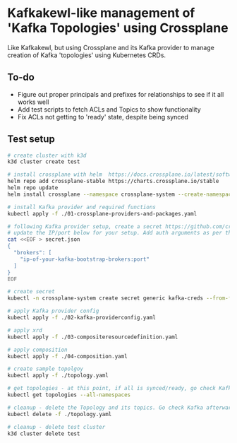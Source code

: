 # Kafkakewl-like management of 'Kafka Topologies' using Crossplane

Like Kafkakewl, but using Crossplane and its Kafka provider to manage creation of Kafka 'topologies' using Kubernetes CRDs.


## To-do

- Figure out proper principals and prefixes for relationships to see if it all works well
- Add test scripts to fetch ACLs and Topics to show functionality
- Fix ACLs not getting to 'ready' state, despite being synced


## Test setup

```bash
# create cluster with k3d
k3d cluster create test

# install crossplane with helm  https://docs.crossplane.io/latest/software/install/#install-crossplane
helm repo add crossplane-stable https://charts.crossplane.io/stable
helm repo update
helm install crossplane --namespace crossplane-system --create-namespace crossplane-stable/crossplane 

# install Kafka provider and required functions
kubectl apply -f ./01-crossplane-providers-and-packages.yaml

# following Kafka provider setup, create a secret https://github.com/crossplane-contrib/provider-kafka
# update the IP/port below for your setup. Add auth arguments as per the docs if relevant.
cat <<EOF > secret.json
{
  "brokers": [
    "ip-of-your-kafka-bootstrap-brokers:port"
  ]
}
EOF

# create secret
kubectl -n crossplane-system create secret generic kafka-creds --from-file=credentials=secret.json

# apply Kafka provider config
kubectl apply -f ./02-kafka-providerconfig.yaml

# apply xrd
kubectl apply -f ./03-compositeresourcedefinition.yaml

# apply composition
kubectl apply -f ./04-composition.yaml

# create sample topolgoy
kubectl apply -f ./topology.yaml

# get topologies - at this point, if all is synced/ready, go check Kafka that topics are there. To troubleshoot, view k8s events
kubectl get topologies --all-namespaces

# cleanup - delete the Topology and its topics. Go check Kafka afterwards to check topics were deleted.
kubectl delete -f ./topology.yaml

# cleanup - delete test cluster
k3d cluster delete test
```

